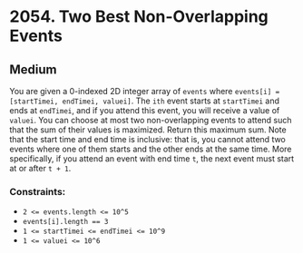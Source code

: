 # 2054. Two Best Non-Overlapping Events

## Medium

You are given a 0-indexed 2D integer array of `events` where `events[i] = [startTimei, endTimei, valuei]`. The `ith`
event starts at `startTimei` and ends at `endTimei`, and if you attend this event, you will receive a value of `valuei`.
You can choose at most two non-overlapping events to attend such that the sum of their values is maximized. Return this
maximum sum. Note that the start time and end time is inclusive: that is, you cannot attend two events where one of them
starts and the other ends at the same time. More specifically, if you attend an event with end time `t`, the next event
must start at or after `t + 1`.

### Constraints:

- `2 <= events.length <= 10^5`
- `events[i].length == 3`
- `1 <= startTimei <= endTimei <= 10^9`
- `1 <= valuei <= 10^6`
